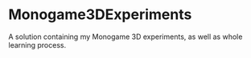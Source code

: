 # Monogame3DExperiments
A solution containing my Monogame 3D experiments, as well as whole learning process.
